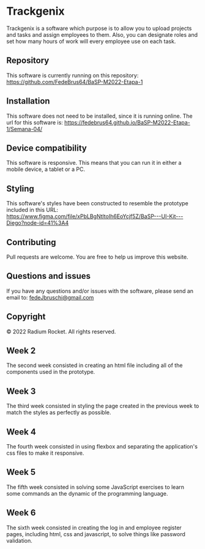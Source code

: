 # Trackgenix
Trackgenix is a software which purpose is to allow you to upload projects and tasks and assign employees to them.
Also, you can designate roles and set how many hours of work will every employee use on each task.

## Repository

This software is currently running on this repository: https://github.com/FedeBrus64/BaSP-M2022-Etapa-1

## Installation

This software does not need to be installed, since it is running online. The url for this software is: https://fedebrus64.github.io/BaSP-M2022-Etapa-1/Semana-04/

## Device compatibility

This software is responsive. This means that you can run it in either a mobile device, a tablet or a PC.

## Styling

This software's styles have been constructed to resemble the prototype included in this URL: https://www.figma.com/file/xPbLBgNtltoIh6EoYcjf5Z/BaSP---UI-Kit---Diego?node-id=41%3A4

## Contributing

Pull requests are welcome. You are free to help us improve this website.

## Questions and issues

If you have any questions and/or issues with the software, please send an email to: fedeJbruschi@gmail.com

## Copyright

© 2022 Radium Rocket. All rights reserved.

## Week 2

The second week consisted in creating an html file including all of the components used in the prototype.

## Week 3

The third week consisted in styling the page created in the previous week to match the styles as perfectly as possible.

## Week 4

The fourth week consisted in using flexbox and separating the application's css files to make it responsive.

## Week 5

The fifth week consisted in solving some JavaScript exercises to learn some commands an the dynamic of the programming language.

## Week 6

The sixth week consisted in creating the log in and employee register pages, including html, css and javascript, to solve things like password validation.
